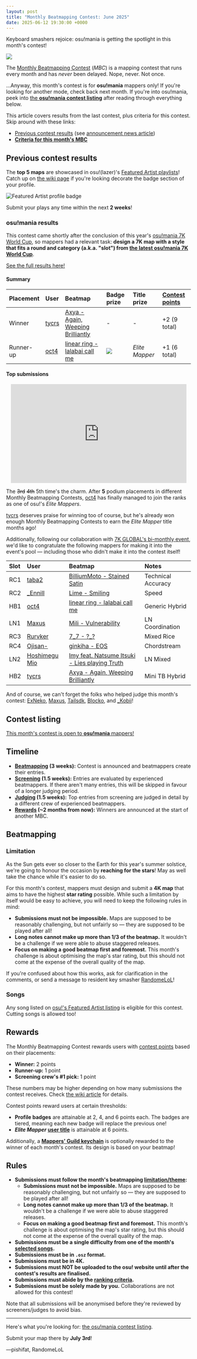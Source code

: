 ```yaml
---
layout: post
title: "Monthly Beatmapping Contest: June 2025"
date: 2025-06-12 19:30:00 +0000
---
```


Keyboard smashers rejoice: osu!mania is getting the spotlight in this month's contest!

![](https://assets.ppy.sh/media/monthly-beatmapping-contest.png)

The [Monthly Beatmapping Contest](/wiki/Contests/Monthly_Beatmapping_Contest) (*MBC*) is a mapping contest that runs every month and has *never* been delayed. Nope, never. Not once.

...Anyway, this month's contest is for **osu!mania** mappers only! If you're looking for another mode, check back next month. If you're into osu!mania, peek into [the **osu!mania contest listing**](LINK) after reading through everything below.

This article covers results from the last contest, plus criteria for this contest. Skip around with these links:

- [Previous contest results](#osu!mania-results) (see [announcement news article](https://osu.ppy.sh/home/news/2025-04-10-monthly-beatmapping-contest-april-2025#osu!-mania))
- [**Criteria for this month's MBC**](#contest-listing)

## Previous contest results

The **top 5 maps** are showcased in osu!(lazer)'s [Featured Artist playlists](/wiki/People/Featured_Artists/Featured_Artist_playlists)! Catch up on [the wiki page](/wiki/People/Featured_Artists/Featured_Artist_playlists#cumulative-leaderboard) if you're looking decorate the badge section of your profile.

![Featured Artist profile badge](/wiki/shared/news/2022-05-28-new-featured-artist-rameses-b/faplmania.png)

Submit your plays any time within the next **2 weeks**!

### osu!mania results

This contest came shortly after the conclusion of this year's [osu!mania 7K World Cup](/wiki/Tournaments/MWC/2025_7K), so mappers had a relevant task: **design a 7K map with a style that fits a round and category (a.k.a. "slot") from [the latest osu!mania 7K World Cup](/wiki/Tournaments/MWC/2025_7K)**.

[See the full results here!](https://mappersguild.com/contests/results?contest=67f83d73f7a6df2d0d828de9)

#### Summary

| Placement | User | Beatmap | Badge prize | Title prize | [Contest points](/wiki/Contests/Contest_points) |
| :-- | :-- | :-- | :-- | :-- | :-- |
| Winner | [tycrs](https://osu.ppy.sh/users/13026904) | [Axya - Again, Weeping Brilliantly](https://osu.ppy.sh/beatmapsets/2384801) | - | - | +2 (9 total) |
| Runner-up | [oct4](https://osu.ppy.sh/users/10303887) | [linear ring - lalabai call me](https://osu.ppy.sh/beatmapsets/2384834) | ![](https://assets.ppy.sh/profile-badges/mbc-2020-3.png) | *Elite Mapper* | +1 (6 total) |

#### Top submissions

<div align="center" class="osu-md__paragraph">
    <iframe width="95%" style="aspect-ratio: 16 / 9;" src="https://www.youtube.com/embed/hRjPmFu1wVQ" frameborder="0" allowfullscreen></iframe>
</div>

The ~~3rd~~ ~~4th~~ 5th time's the charm. After **5** podium placements in different Monthly Beatmapping Contests, [oct4](https://osu.ppy.sh/users/10303887) has finally managed to join the ranks as one of osu!'s *Elite Mappers*.

[tycrs](https://osu.ppy.sh/users/13026904) deserves praise for winning too of course, but he's already won enough Monthly Beatmapping Contests to earn the *Elite Mapper* title months ago!

Additionally, following our collaboration with [7K GLOBAL's bi-monthly event](https://osu.ppy.sh/community/forums/topics/2065328?n=1), we'd like to congratulate the following mappers for making it into the event's pool — including those who didn't make it into the contest itself!

| Slot | User | Beatmap | Notes |
| :-- | :-- | :-- | :-- |
| RC1 | [taba2](https://osu.ppy.sh/users/7850508) | [BilliumMoto - Stained Satin](https://osu.ppy.sh/beatmapsets/2384840#mania/5156856) | Technical Accuracy |
| RC2 | [_Ennill](https://osu.ppy.sh/users/12040572) | [Lime - Smiling](https://osu.ppy.sh/beatmapsets/2385976#mania/5160666) | Speed |
| HB1 | [oct4](https://osu.ppy.sh/users/10303887) | [linear ring - lalabai call me](https://osu.ppy.sh/beatmapsets/2384834#mania/5156830) | Generic Hybrid |
| LN1 | [Maxus](https://osu.ppy.sh/users/4335785) | [Mili - Vulnerability](https://osu.ppy.sh/beatmapsets/2130611#mania/4480897) | LN Coordination |
| RC3 | [Rurvker](https://osu.ppy.sh/users/24526335) | [7_7 - ?_?](https://osu.ppy.sh/beatmapsets/2322222#mania/4975591) | Mixed Rice |
| RC4 | [Ojisan-](https://osu.ppy.sh/users/11420405) | [ginkiha - EOS](LINK-TO-THE-1.025X-RATE) | Chordstream |
| LN2 | [Hoshimegu Mio](https://osu.ppy.sh/users/17753835) | [Imy feat. Natsume Itsuki - Lies playing Truth](https://osu.ppy.sh/beatmapsets/2384811#mania/5156779) | LN Mixed |
| HB2 | [tycrs](https://osu.ppy.sh/users/13026904) | [Axya - Again, Weeping Brilliantly](https://osu.ppy.sh/beatmapsets/2384801) | Mini TB Hybrid |

And of course, we can't forget the folks who helped judge this month's contest: [ExNeko](https://osu.ppy.sh/users/7590894), [Maxus](https://osu.ppy.sh/users/4335785), [Tailsdk](https://osu.ppy.sh/users/6751666), [Blocko](https://osu.ppy.sh/users/4075092), and [_Kobii](https://osu.ppy.sh/users/6209713)!

## Contest listing

[This month's contest is open to **osu!mania** mappers!](LINK)

## Timeline

- **[Beatmapping](#beatmapping) (3 weeks):** Contest is announced and beatmappers create their entries.
- **[Screening](/wiki/Contests/Monthly_Beatmapping_Contest#screening) (1.5 weeks):** Entries are evaluated by experienced beatmappers. If there aren't many entries, this will be skipped in favour of a longer judging period.
- **[Judging](/wiki/Contests/Monthly_Beatmapping_Contest#judging) (1.5 weeks):** Top entries from screening are judged in detail by a different crew of experienced beatmappers.
- **[Rewards](#rewards) (~2 months from now):** Winners are announced at the start of another MBC.

## Beatmapping

### Limitation

As the Sun gets ever so closer to the Earth for this year's summer solstice, we're going to honour the occasion by **reaching for the stars**! May as well take the chance while it's easier to do so.

For this month's contest, mappers must design and submit a **4K map** that aims to have the highest **star rating** possible. While such a limitation by itself would be easy to achieve, you will need to keep the following rules in mind:

- **Submissions must not be impossible.** Maps are supposed to be reasonably challenging, but not unfairly so — they are supposed to be played after all!
- **Long notes cannot make up more than 1/3 of the beatmap.** It wouldn't be a challenge if we were able to abuse staggered releases.
- **Focus on making a good beatmap first and foremost.** This month's challenge is about optimising the map's star rating, but this should not come at the expense of the overall quality of the map.

If you're confused about how this works, ask for clarification in the comments, or send a message to resident key smasher [RandomeLoL](https://osu.ppy.sh/community/chat?sendto=7080063)!

### Songs

Any song listed on [osu!'s Featured Artist listing](https://osu.ppy.sh/beatmaps/artists) is eligible for this contest. Cutting songs is allowed too!

## Rewards

The Monthly Beatmapping Contest rewards users with [contest points](/wiki/Contests/Contest_points) based on their placements:

- **Winner:** 2 points
- **Runner-up:** 1 point
- **Screening crew's #1 pick:** 1 point

These numbers may be higher depending on how many submissions the contest receives. Check [the wiki article](/wiki/Contests/Contest_points) for details.

Contest points reward users at certain thresholds:

- **Profile badges** are attainable at 2, 4, and 6 points each. The badges are tiered, meaning each new badge will replace the previous one!
- ***Elite Mapper* [user title](/wiki/Community/User_title)** is attainable at 6 points.

Additionally, a [**Mappers' Guild keychain**](/wiki/shared/news/2023-08-29-changes-to-the-mappers-guild/keychain.jpg) is optionally rewarded to the winner of each month's contest. Its design is based on your beatmap!

## Rules

- **Submissions must follow the month's beatmapping [limitation/theme](#limitation):**
  - **Submissions must not be impossible.** Maps are supposed to be reasonably challenging, but not unfairly so — they are supposed to be played after all!
  - **Long notes cannot make up more than 1/3 of the beatmap.** It wouldn't be a challenge if we were able to abuse staggered releases.
  - **Focus on making a good beatmap first and foremost.** This month's challenge is about optimising the map's star rating, but this should not come at the expense of the overall quality of the map.
- **Submissions must be a single difficulty from one of the month's [selected songs](#songs).**
- **Submissions must be in `.osz` format.**
- **Submissions must be in 4K.**
- **Submissions must NOT be uploaded to the osu! website until after the contest's results are finalised.**
- **Submissions must abide by the [ranking criteria](/wiki/Ranking_criteria).**
- **Submissions must be solely made by you.** Collaborations are not allowed for this contest!

Note that all submissions will be anonymised before they're reviewed by screeners/judges to avoid bias.

---

Here's what you're looking for: [the osu!mania contest listing](LINK).

Submit your map there by **July 3rd**!

—pishifat, RandomeLoL
